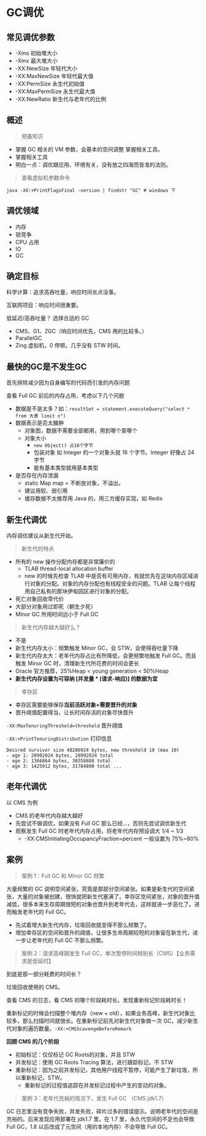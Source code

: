 # GC调优

## 常见调优参数

- -Xms 初始堆大小
- -Xmx 最大堆大小
- -XX:NewSize 年轻代大小
- -XX:MaxNewSize 年轻代最大值
- -XX:PermSize 永生代初始值
- -XX:MaxPermSize 永生代最大值
- -XX:NewRatio 新生代与老年代的比例

## 概述

> 预备知识

- 掌握 GC 相关的 VM 参数，会基本的空间调整 掌握相关工具。
- 掌握相关工具
- 明白一点：调优跟应用、环境有关，没有放之四海而皆准的法则。

> 查看虚拟机参数命令

```shell
java -XX:+PrintFlagsFinal -version | findstr "GC" # windows 下
```

## 调优领域

- 内存
- 锁竞争
- CPU 占用
- IO
- GC

## 确定目标

科学计算：追求高吞吐量，响应时间长点没事。

互联网项目：响应时间很重要。

低延迟/高吞吐量？ 选择合适的 GC

- CMS、G1、ZGC（响应时间优先，CMS 用的比较多。）
- ParallelGC
- Zing 虚拟机，0 停顿。几乎没有 STW 时间。

## 最快的GC是不发生GC

首先排除减少因为自身编写的代码而引发的内存问题

查看 Full GC 前后的内存占用，考虑以下几个问题

- 数据是不是太多？如：`resultSet = statement.executeQuery("select * from 大表 limit n")`
- 数据表示是否太臃肿
  - 对象图，数据不需要全部都用，用到哪个查哪个
  - 对象大小
    -  `new Object() 占16个字节` 
    -  包装对象 如 Integer 的一个对象头就 16 个字节。Integer 好像占 24 字节
    -  能有基本类型就用基本类型
- 是否存在内存泄漏
  - static Map map = 不断放对象，不溢出。
  - 建议用软、弱引用
  - 缓存数据不太推荐用 Java 的，用三方缓存实现，如 Redis

## 新生代调优

内存调优建议从新生代开始。

> 新生代的特点

- 所有的 new 操作分配内存都是非常廉价的
  - TLAB thread-local allocation buffer
  - new 的时候先检查 TLAB 中是否有可用内存，有就优先在这块内存区域进行对象的分配。对象的内存分配也有线程安全的问题。TLAB 让每个线程用自己私有的那块伊甸园区进行对象的分配。
- 死亡对象回收零代价
- 大部分对象用过即死（朝生夕死）
- MInor GC 所用时间远小于 Full GC

> 新生代内存越大越好么？

- 不是
- 新生代内存太小：频繁触发 Minor GC，会 STW，会使得吞吐量下降
- 新生代内存太大：老年代内存占比有所降低，会更频繁地触发 Full GC。而且触发 Minor GC 时，清理新生代所花费的时间会更长
- Oracle 官方推荐，25%Heap < young generation < 50%Heap
- <b>新生代内存设置为可容纳 [并发量 \* (请求-响应)] 的数据为宜</b>

> 幸存区

- 幸存区需要能够保存<b>当前活跃对象+需要晋升的对象</b>
- 晋升阈值配置得当，让长时间存活的对象尽快晋升

`-XX:MaxTenuringThreshold=threshold` 晋升阈值

`-XX:+PrintTenuringDistribution` 打印信息

```shell
Desired survivor size 48286924 bytes, new threshold 10 (max 10) 
- age 1: 28992024 bytes, 28992024 total 
- age 2: 1366864 bytes, 30358888 total 
- age 3: 1425912 bytes, 31784800 total ...
```

## 老年代调优

以 CMS 为例 

- CMS 的老年代内存越大越好 
- 先尝试不做调优，如果没有 Full GC 那么已经...，否则先尝试调优新生代 
- 观察发生 Full GC 时老年代内存占用，将老年代内存预设调大 1/4 ~ 1/3 
  - -XX:CMSInitiatingOccupancyFraction=percent 一般设置为 75%~80%

## 案例

> 案例 1：Full GC 和 Minor GC 频繁 

大量频繁的 GC 说明空间紧张，究竟是那部分空间紧张。如果是新生代的空间紧张，大量的对象被创建，很快就把新生代塞满了。幸存区空间紧张，对象的晋升值减低，很多本来生存周期很短的对象也晋升到老年代去，这样就进一步恶化了。进而触发老年代的 Full GC。

- 先试着增大新生代内存，垃圾回收就变得不那么频繁了。
- 增加幸存区的空间和晋升的阈值，让很多生命周期较短的对象留在新生代，进一步让老年代的 Full GC 不那么频繁。

> 案例 2：请求高峰期发生 Full GC，单次暂停时间特别长（CMS）【业务需求是低延时】

到底是那一部分耗费的时间长？

垃圾回收使用的 CMS。

查看 CMS 的日志，看 CMS 的哪个阶段耗时长。发现重新标记阶段耗时长！

重新标记的时候会扫描整个堆内存（new + old），如果业务高峰，新生代对象比较多，那么扫描时间就很长。在重新标记前先对新生代对象做一次 GC，减少新生代对象的遍历数量。`-XX:+CMSScavengeBeforeRemark`

<b>回顾 CMS 的几个阶段</b>

- 初始标记：仅仅标记 GC Roots的对象，并且 STW
- 并发标记：使用 GC Roots Tracing 算法，进行跟踪标记，不 STW
- 重新标记：因为之前并发标记，其他用户线程不暂停，可能产生了新垃圾，所以重新标记，STW。
  - 重新标记的过程值追踪在并发标记过程中产生的变动的对象。

> 案例 3：老年代充裕的情况下，发生 Full GC （CMS jdk1.7）

GC 日志里没有竞争失败，并发失败，碎片过多的错误提示。说明老年代的空间是充裕的。后来发现应用部署在 jdk1.7 里。在 1.7 里，永久代空间的不足也会导致 Full GC，1.8 以后改成了元空间（用的本地内存）不会导致 Full GC。